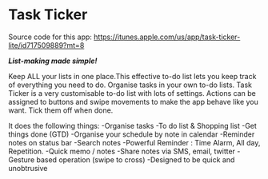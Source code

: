 # Task Ticker


Source code for this app:  https://itunes.apple.com/us/app/task-ticker-lite/id717509889?mt=8


***List-making made simple!***

Keep ALL your lists in one place.This effective to-do list lets you keep track of everything you need to do. Organise tasks in your own to-do lists. Task Ticker is a very customisable to-do list with lots of settings. Actions can be assigned to buttons and swipe movements to make the app behave like you want. Tick them off when done.


It does the following things:
-Organise tasks
-To do list & Shopping list
-Get things done (GTD)
-Organise your schedule by note in calendar
-Reminder notes on status bar
-Search notes
-Powerful Reminder : Time Alarm, All day, Repetition.
-Quick memo / notes
-Share notes via SMS, email, twitter
-Gesture based operation (swipe to cross) -Designed to be quick and unobtrusive

